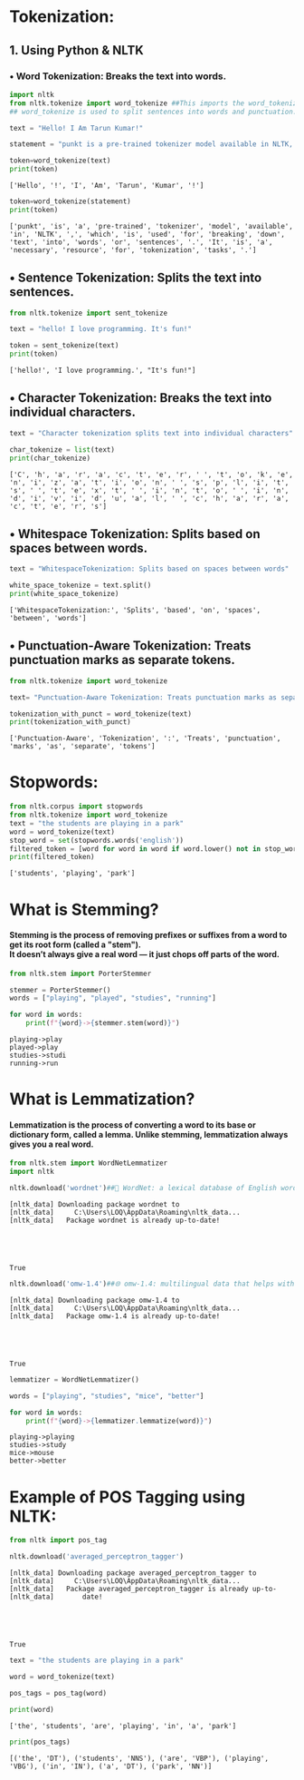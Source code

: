 <h1>Tokenization:</h1>


<h2>1. Using Python & NLTK</h2>
<h3>• Word Tokenization: Breaks the text into words.</h3>


```python
import nltk
from nltk.tokenize import word_tokenize ##This imports the word_tokenize function from the NLTK (Natural Language Toolkit) library.
## word_tokenize is used to split sentences into words and punctuation.
```


```python
text = "Hello! I Am Tarun Kumar!"
```


```python
statement = "punkt is a pre-trained tokenizer model available in NLTK, which is used for breaking down text into words or sentences. It is a necessary resource for tokenization tasks."
```


```python
token=word_tokenize(text)
print(token)
```

    ['Hello', '!', 'I', 'Am', 'Tarun', 'Kumar', '!']
    


```python
token=word_tokenize(statement)
print(token)
```

    ['punkt', 'is', 'a', 'pre-trained', 'tokenizer', 'model', 'available', 'in', 'NLTK', ',', 'which', 'is', 'used', 'for', 'breaking', 'down', 'text', 'into', 'words', 'or', 'sentences', '.', 'It', 'is', 'a', 'necessary', 'resource', 'for', 'tokenization', 'tasks', '.']
    

<h2>• Sentence Tokenization: Splits the text into sentences.
</h2>


```python
from nltk.tokenize import sent_tokenize
```


```python
text = "hello! I love programming. It's fun!"
```


```python
token = sent_tokenize(text)
print(token)
```

    ['hello!', 'I love programming.', "It's fun!"]
    

<h2>• Character Tokenization: Breaks the text into individual characters.</h2>


```python
text = "Character tokenization splits text into individual characters"
```


```python
char_tokenize = list(text)
print(char_tokenize)
```

    ['C', 'h', 'a', 'r', 'a', 'c', 't', 'e', 'r', ' ', 't', 'o', 'k', 'e', 'n', 'i', 'z', 'a', 't', 'i', 'o', 'n', ' ', 's', 'p', 'l', 'i', 't', 's', ' ', 't', 'e', 'x', 't', ' ', 'i', 'n', 't', 'o', ' ', 'i', 'n', 'd', 'i', 'v', 'i', 'd', 'u', 'a', 'l', ' ', 'c', 'h', 'a', 'r', 'a', 'c', 't', 'e', 'r', 's']
    

<h2>• Whitespace Tokenization: Splits based on spaces between words.</h2>


```python
text = "WhitespaceTokenization: Splits based on spaces between words"
```


```python
white_space_tokenize = text.split()
print(white_space_tokenize)
```

    ['WhitespaceTokenization:', 'Splits', 'based', 'on', 'spaces', 'between', 'words']
    

<h2>• Punctuation-Aware Tokenization: Treats punctuation marks as separate tokens.</h2>


```python
from nltk.tokenize import word_tokenize
```


```python
text= "Punctuation-Aware Tokenization: Treats punctuation marks as separate tokens"

```


```python
tokenization_with_punct = word_tokenize(text)
print(tokenization_with_punct)
```

    ['Punctuation-Aware', 'Tokenization', ':', 'Treats', 'punctuation', 'marks', 'as', 'separate', 'tokens']
    

<h1>Stopwords:</h1>


```python
from nltk.corpus import stopwords
from nltk.tokenize import word_tokenize
text = "the students are playing in a park"
word = word_tokenize(text)
stop_word = set(stopwords.words('english'))
filtered_token = [word for word in word if word.lower() not in stop_word]
print(filtered_token)
```

    ['students', 'playing', 'park']
    

<h1>What is Stemming?</h1>
<h4>Stemming is the process of removing prefixes or suffixes from a word to get its root form (called a "stem").<br>
It doesn’t always give a real word — it just chops off parts of the word.</h4>


```python
from nltk.stem import PorterStemmer
```


```python
stemmer = PorterStemmer()
words = ["playing", "played", "studies", "running"]
```


```python
for word in words:
    print(f"{word}->{stemmer.stem(word)}")
```

    playing->play
    played->play
    studies->studi
    running->run
    

<h1>What is Lemmatization?</h1>
<h4>Lemmatization is the process of converting a word to its base or dictionary form, called a lemma.
Unlike stemming, lemmatization always gives you a real word.</h4>


```python
from nltk.stem import WordNetLemmatizer
import nltk
```


```python
nltk.download('wordnet')##📘 WordNet: a lexical database of English words (used for lemmatization)
```

    [nltk_data] Downloading package wordnet to
    [nltk_data]     C:\Users\LOQ\AppData\Roaming\nltk_data...
    [nltk_data]   Package wordnet is already up-to-date!
    




    True




```python
nltk.download('omw-1.4')##🌐 omw-1.4: multilingual data that helps with meanings
```

    [nltk_data] Downloading package omw-1.4 to
    [nltk_data]     C:\Users\LOQ\AppData\Roaming\nltk_data...
    [nltk_data]   Package omw-1.4 is already up-to-date!
    




    True




```python
lemmatizer = WordNetLemmatizer()
```


```python
words = ["playing", "studies", "mice", "better"]
```


```python
for word in words:
    print(f"{word}->{lemmatizer.lemmatize(word)}")
```

    playing->playing
    studies->study
    mice->mouse
    better->better
    

<h1>Example of POS Tagging using NLTK:</h1>


```python
from nltk import pos_tag
```


```python
nltk.download('averaged_perceptron_tagger')
```

    [nltk_data] Downloading package averaged_perceptron_tagger to
    [nltk_data]     C:\Users\LOQ\AppData\Roaming\nltk_data...
    [nltk_data]   Package averaged_perceptron_tagger is already up-to-
    [nltk_data]       date!
    




    True




```python
text = "the students are playing in a park"
```


```python
word = word_tokenize(text)
```


```python
pos_tags = pos_tag(word)
```


```python
print(word)
```

    ['the', 'students', 'are', 'playing', 'in', 'a', 'park']
    


```python
print(pos_tags)
```

    [('the', 'DT'), ('students', 'NNS'), ('are', 'VBP'), ('playing', 'VBG'), ('in', 'IN'), ('a', 'DT'), ('park', 'NN')]
    


```python

```
